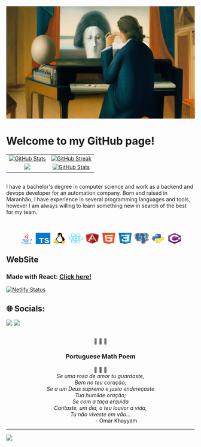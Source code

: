 

<!--
**felipersteles/felipersteles** is a ✨ _special_ ✨ repository because its `README.md` (this file) appears on your GitHub profile.

Here are some ideas to get you started:
-->

## 

<div align="center"><img src="beethoven.png" height="300" width="100%"/></div>

# Welcome to my GitHub page!

<div align="center">
  
|  |  |
:-:|:-:
[![GitHub Stats](https://github-readme-stats.vercel.app/api/top-langs/?username=felipersteles&theme=dark&hide_progress=true)](https://github.com/anuraghazra/github-readme-stats)  |  [![GitHub Streak](https://github-readme-streak-stats.herokuapp.com/?user=felipersteles&theme=dark&hide_border=false)](https://git.io/streak-stats)
[![](https://codetrace.com/widget/felipersteles)](https://codetrace.com/users/felipersteles) |  [![GitHub Stats](https://github-readme-stats.vercel.app/api?username=felipersteles&theme=dark&show_icons=true)](https://github.com/anuraghazra/github-readme-stats)
</div>

##

I have a bachelor's degree in computer science and work as a backend and devops developer for an automation company. Born and raised in Maranhão, I have experience in several programming languages ​​and tools, however I am always willing to learn something new in search of the best for my team.

##


 <div style="display: inline_block" align="center"><br>
  <img align="center" alt="Teles-Js" height="30" width="40" src="https://raw.githubusercontent.com/devicons/devicon/master/icons/java/java-original.svg">
  <img align="center" alt="Teles-Ts" height="30" width="40" src="https://raw.githubusercontent.com/devicons/devicon/master/icons/typescript/typescript-plain.svg">
  <img align="center" alt="Teles-Ts" height="30" width="40" src="https://raw.githubusercontent.com/devicons/devicon/master/icons/linux/linux-original.svg">
  <img align="center" alt="Teles-React" height="30" width="40" src="https://raw.githubusercontent.com/devicons/devicon/master/icons/react/react-original.svg">
  <img align="center" alt="Teles-React" height="30" width="40" src="https://raw.githubusercontent.com/devicons/devicon/master/icons/angularjs/angularjs-original.svg">
  <img align="center" alt="Teles-HTML" height="30" width="40" src="https://raw.githubusercontent.com/devicons/devicon/master/icons/html5/html5-original.svg">
  <img align="center" alt="Teles-CSS" height="30" width="40" src="https://raw.githubusercontent.com/devicons/devicon/master/icons/css3/css3-original.svg">
  <img align="center" alt="Teles-React" height="30" width="40" src="https://raw.githubusercontent.com/devicons/devicon/master/icons/postgresql/postgresql-original.svg">
  <img align="center" alt="Teles-Python" height="30" width="40" src="https://raw.githubusercontent.com/devicons/devicon/master/icons/python/python-original.svg">
  <img align="center" alt="Teles-Csharp" height="30" width="40" src="https://raw.githubusercontent.com/devicons/devicon/master/icons/csharp/csharp-original.svg">
</div>
  
## WebSite

### Made with React: [Click here!](https://felipersteles.netlify.app/)
[![Netlify Status](https://api.netlify.com/api/v1/badges/3cb96b51-6e17-44a8-ba60-86ef1e253b8b/deploy-status)](https://app.netlify.com/sites/felipersteles/deploys)

## 🌐 Socials:
  <a href="https://www.linkedin.com/in/felipsteles/" target="_blank"><img src="https://img.shields.io/badge/-LinkedIn-%230077B5?style=for-the-badge&logo=linkedin&logoColor=white" target="_blank"></a> 
  <a href="https://twitter.com/felipsteles" target="_blank"><img src="https://img.shields.io/badge/Twitter-1DA1F2?style=for-the-badge&logo=twitter&logoColor=white"></a> 

##

<div align="center">
   🐫 🐫 🐫 <h3> Portuguese Math Poem</h3> 🐫 🐫 🐫 
</div>


<div align="center">
  <i>
 Se uma rosa de amor tu guardaste,<br/>
 Bem no teu coração;<br/>
 Se a um Deus supremo e justo endereçaste<br/>
 Tua humilde oração;<br/>
 Se com a taça erquida<br/>
 Cantaste, um dia, o teu louvor à vida,<br/>
 Tu não viveste em vão...
  </i>
</div>
<div align="end">
- Omar Khayyam&emsp;&emsp;&emsp;&emsp;&emsp;&emsp;&emsp;&emsp;&emsp;&emsp;&emsp;
 </div>

---
[![](https://visitcount.itsvg.in/api?id=felipersteles&icon=0&color=1)](https://visitcount.itsvg.in)
